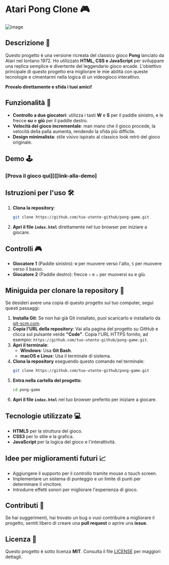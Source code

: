 # Atari Pong Clone 🎮

![image](https://github.com/user-attachments/assets/db3e252a-f916-4dd6-9bb3-8e9742999f54)



## Descrizione 📜

Questo progetto è una versione ricreata del classico gioco **Pong** lanciato da Atari nel lontano 1972. Ho utilizzato **HTML, CSS e JavaScript** per sviluppare una replica semplice e divertente del leggendario gioco arcade. L'obiettivo principale di questo progetto era migliorare le mie abilità con queste tecnologie e cimentarmi nella logica di un videogioco interattivo.

**Provalo direttamente e sfida i tuoi amici!**

## Funzionalità 🚀

- **Controllo a due giocatori**: utilizza i tasti **W** e **S** per il paddle sinistro, e le frecce **su** e **giù** per il paddle destro.
- **Velocità del gioco incrementale**: man mano che il gioco procede, la velocità della palla aumenta, rendendo la sfida più difficile.
- **Design minimalista**: stile visivo ispirato al classico look retrò del gioco originale.

## Demo 🕹️

### [Prova il gioco qui][([link-alla-demo]

## Istruzioni per l'uso 🛠️

1. **Clona la repository**:
   ```bash
   git clone https://github.com/tuo-utente-github/pong-game.git
   ```
2. **Apri il file `index.html`** direttamente nel tuo browser per iniziare a giocare.

## Controlli 🎮

- **Giocatore 1** (Paddle sinistro): `W` per muovere verso l'alto, `S` per muovere verso il basso.
- **Giocatore 2** (Paddle destro): frecce `↑` e `↓` per muoversi su e giù.

## Miniguida per clonare la repository 📂

Se desideri avere una copia di questo progetto sul tuo computer, segui questi passaggi:

1. **Installa Git**: Se non hai già Git installato, puoi scaricarlo e installarlo da [git-scm.com](https://git-scm.com/).
2. **Copia l'URL della repository**: Vai alla pagina del progetto su GitHub e clicca sul pulsante verde **"Code"**. Copia l'URL HTTPS fornito, ad esempio: `https://github.com/tuo-utente-github/pong-game.git`.
3. **Apri il terminale**:
   - **Windows**: Usa **Git Bash**.
   - **macOS e Linux**: Usa il terminale di sistema.
4. **Clona la repository** eseguendo questo comando nel terminale:
   ```bash
   git clone https://github.com/tuo-utente-github/pong-game.git
   ```
5. **Entra nella cartella del progetto**:
   ```bash
   cd pong-game
   ```
6. **Apri il file `index.html`** nel tuo browser preferito per iniziare a giocare.

## Tecnologie utilizzate 💻

- **HTML5** per la struttura del gioco.
- **CSS3** per lo stile e la grafica.
- **JavaScript** per la logica del gioco e l'interattività.


## Idee per miglioramenti futuri 📈

- Aggiungere il supporto per il controllo tramite mouse o touch screen.
- Implementare un sistema di punteggio e un limite di punti per determinare il vincitore.
- Introdurre effetti sonori per migliorare l'esperienza di gioco.

## Contributi 🤝

Se hai suggerimenti, hai trovato un bug o vuoi contribuire a migliorare il progetto, sentiti libero di creare una **pull request** o aprire una **issue**.

## Licenza 📄

Questo progetto è sotto licenza **MIT**. Consulta il file [LICENSE](link-al-file-di-licenza) per maggiori dettagli.

